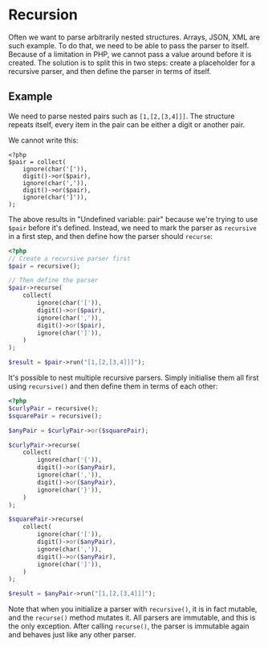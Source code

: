 # Recursion 

Often we want to parse arbitrarily nested structures. Arrays, JSON, XML are such example. To do that, we need to be able to pass the parser to itself. Because of a limitation in PHP, we cannot pass a value around before it is created. The solution is to split this in two steps: create a placeholder for a recursive parser, and then define the parser in terms of itself. 

## Example

We need to parse nested pairs such as `[1,[2,[3,4]]]`. The structure repeats itself, every item in the pair can be either a digit or another pair. 

We cannot write this:

```
<?php
$pair = collect(
    ignore(char('[')),
    digit()->or($pair),
    ignore(char(',')),
    digit()->or($pair),
    ignore(char(']')),
);
```

The above results in "Undefined variable: pair" because we're trying to use `$pair` before it's defined. Instead, we need to mark the parser as `recursive` in a first step, and then define how the parser should `recurse`: 

```php
<?php
// Create a recursive parser first
$pair = recursive();

// Then define the parser
$pair->recurse(
    collect(
        ignore(char('[')),
        digit()->or($pair),
        ignore(char(',')),
        digit()->or($pair),
        ignore(char(']')),
    )
);

$result = $pair->run("[1,[2,[3,4]]]");
```

It's possible to nest multiple recursive parsers. Simply initialise them all first using  `recursive()` and then define them in terms of each other:

```php
<?php
$curlyPair = recursive();
$squarePair = recursive();

$anyPair = $curlyPair->or($squarePair);

$curlyPair->recurse(
    collect(
        ignore(char('{')),
        digit()->or($anyPair),
        ignore(char(',')),
        digit()->or($anyPair),
        ignore(char('}')),
    )
);

$squarePair->recurse(
    collect(
        ignore(char('[')),
        digit()->or($anyPair),
        ignore(char(',')),
        digit()->or($anyPair),
        ignore(char(']')),  
    )
);

$result = $anyPair->run("[1,[2,[3,4]]]");
```

Note that when you initialize a parser with `recursive()`, it is in fact mutable, and the `recurse()` method mutates it. All parsers are immutable, and this is the only exception. After calling `recurse()`, the parser is immutable again and behaves just like any other parser.